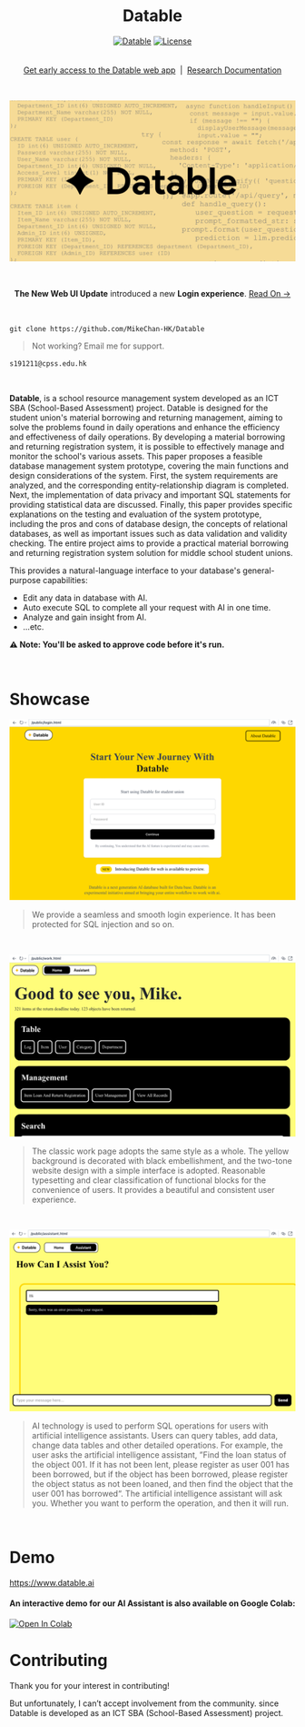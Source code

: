 <h1 align="center">Datable</h1>

<p align="center">
    <a href="https://github.com/MikeChan-HK/Datable"><img src="https://img.shields.io/static/v1?label=Share My Repo&message=Datable&color=gold&style=flat" alt="Datable"/></a>
    <a href="https://github.com/MikeChan-HK/Datable/blob/main/LICENSE"><img src="https://img.shields.io/static/v1?label=license&message=Apache&color=white&style=flat" alt="License"/></a>
<br>
    <br>
    <br><a href="s191211@cpss.edu.hk">Get early access to the Datable web app</a>‎ ‎ |‎ ‎ <a href="https://docs.google.com/document/d/1YkVW-xTbZ6kdDMHiEEH0Ls8R_bz_hpFfJt4RAvD3fFY/edit">Research Documentation</a><br>
</p>

<br>

![poster](https://github.com/MikeChan-HK/Datable/blob/main/github_poster/logo_introduction.png)

<br>
<p align="center">
<strong>The New Web UI Update</strong> introduced a new <strong>Login experience</strong>. <a href="https://docs.google.com/document/d/1YkVW-xTbZ6kdDMHiEEH0Ls8R_bz_hpFfJt4RAvD3fFY/edit">Read On →</a>
</p>
<br>

```shell
git clone https://github.com/MikeChan-HK/Datable
```

> Not working? Email me for support.

```shell
s191211@cpss.edu.hk
```

<br>

**Datable**, is a school resource management system developed as an ICT SBA (School-Based Assessment) project. Datable is designed for the student union's material borrowing and returning management, aiming to solve the problems found in daily operations and enhance the efficiency and effectiveness of daily operations.  By developing a material borrowing and returning registration system, it is possible to effectively manage and monitor the school's various assets. This paper proposes a feasible database management system prototype, covering the main functions and design considerations of the system. First, the system requirements are analyzed, and the corresponding entity-relationship diagram is completed. Next, the implementation of data privacy and important SQL statements for providing statistical data are discussed. Finally, this paper provides specific explanations on the testing and evaluation of the system prototype, including the pros and cons of database design, the concepts of relational databases, as well as important issues such as data validation and validity checking. The entire project aims to provide a practical material borrowing and returning registration system solution for middle school student unions.

This provides a natural-language interface to your database's general-purpose capabilities:

- Edit any data in database with AI.
- Auto execute SQL to complete all your request with AI in one time.
- Analyze and gain insight from AI.
- ...etc.

**⚠️ Note: You'll be asked to approve code before it's run.**

<br>

# Showcase
![poster](https://github.com/MikeChan-HK/Datable/blob/main/github_poster/login_page.jpeg)
> We provide a seamless and smooth login experience. It has been protected for SQL injection and so on.
<br>

![poster](https://github.com/MikeChan-HK/Datable/blob/main/github_poster/work_page.jpeg)
> The classic work page adopts the same style as a whole. The yellow background is decorated with black embellishment, and the two-tone website design with a simple interface is adopted. Reasonable typesetting and clear classification of functional blocks for the convenience of users. It provides a beautiful and consistent user experience.
<br>

![poster](https://github.com/MikeChan-HK/Datable/blob/main/github_poster/assistant_page.jpeg)
> AI technology is used to perform SQL operations for users with artificial intelligence assistants. Users can query tables, add data, change data tables and other detailed operations. For example, the user asks the artificial intelligence assistant, ”Find the loan status of the object 001. If it has not been lent, please register as user 001 has been borrowed, but if the object has been borrowed, please register the object status as not been loaned, and then find the object that the user 001 has borrowed“. The artificial intelligence assistant will ask you. Whether you want to perform the operation, and then it will run.
<br>

# Demo

https://www.datable.ai

#### An interactive demo for our AI Assistant is also available on Google Colab:

[![Open In Colab](https://colab.research.google.com/assets/colab-badge.svg)](https://colab.research.google.com/drive/1jx9Q-D29MW7dHgEW01VlYXc5YPP5Cj8H?usp=sharing)

# Contributing

Thank you for your interest in contributing!

But unfortunately, I can’t accept involvement from the community. since Datable is developed as an ICT SBA (School-Based Assessment) project.